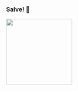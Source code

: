 ### Salve! 👋

<div>
  <img height="180em" src="https://github-readme-stats.vercel.app/api?username=Luizfpbp&show_icons=true&theme=midnight-purple&include_all_commits=true&count_private=true"/>
</div>

<!--
**Luizfpbp/Luizfpbp** is a ✨ _special_ ✨ repository because its `README.md` (this file) appears on your GitHub profile.

Here are some ideas to get you started:

- 🔭 I’m currently working on ...
- 🌱 I’m currently learning ...
- 👯 I’m looking to collaborate on ...
- 🤔 I’m looking for help with ...
- 💬 Ask me about ...
- 📫 How to reach me: ...
- 😄 Pronouns: ...
- ⚡ Fun fact: ...
-->

